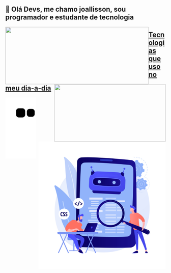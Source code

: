 ## 👋 Olá Devs, me chamo joallisson, sou programador e estudante de tecnologia

<div align="left" padding-bottom="50em">
  <a href="https://github.com/Joallisson"/>
  <img align="left" height="180em" width="450em" src="https://github-readme-stats.vercel.app/api?username=Joallisson&show_icons=true&theme=dark&include_all_commits=true&count_private=true"/>
  <img align="right" height="180em" width="350em" src="https://github-readme-stats.vercel.app/api/top-langs/?username=Joallisson&layout=compact&langs_count=7&theme=dark"/>
</div>

<img align="right" width="400em" src="devs.jpg"/>        

## Tecnologias que uso no meu dia-a-dia
 
 ![Snake animation](https://github.com/Joallisson/Joallisson/blob/output/github-contribution-grid-snake.svg)
